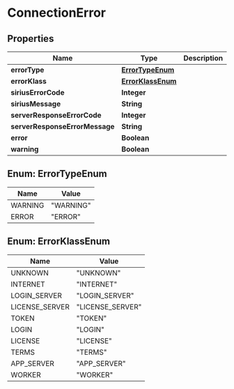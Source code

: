 

# ConnectionError


## Properties

| Name | Type | Description | Notes |
|------------ | ------------- | ------------- | -------------|
|**errorType** | [**ErrorTypeEnum**](#ErrorTypeEnum) |  |  |
|**errorKlass** | [**ErrorKlassEnum**](#ErrorKlassEnum) |  |  |
|**siriusErrorCode** | **Integer** |  |  |
|**siriusMessage** | **String** |  |  |
|**serverResponseErrorCode** | **Integer** |  |  [optional] |
|**serverResponseErrorMessage** | **String** |  |  [optional] |
|**error** | **Boolean** |  |  [optional] |
|**warning** | **Boolean** |  |  [optional] |



## Enum: ErrorTypeEnum

| Name | Value |
|---- | -----|
| WARNING | &quot;WARNING&quot; |
| ERROR | &quot;ERROR&quot; |



## Enum: ErrorKlassEnum

| Name | Value |
|---- | -----|
| UNKNOWN | &quot;UNKNOWN&quot; |
| INTERNET | &quot;INTERNET&quot; |
| LOGIN_SERVER | &quot;LOGIN_SERVER&quot; |
| LICENSE_SERVER | &quot;LICENSE_SERVER&quot; |
| TOKEN | &quot;TOKEN&quot; |
| LOGIN | &quot;LOGIN&quot; |
| LICENSE | &quot;LICENSE&quot; |
| TERMS | &quot;TERMS&quot; |
| APP_SERVER | &quot;APP_SERVER&quot; |
| WORKER | &quot;WORKER&quot; |



